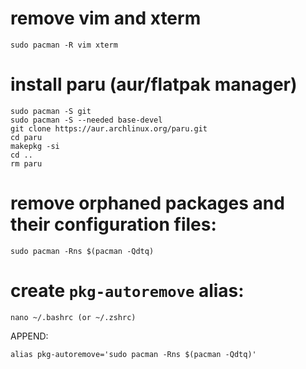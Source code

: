 # remove vim and xterm
`sudo pacman -R vim xterm`

# install paru (aur/flatpak manager)
```
sudo pacman -S git
sudo pacman -S --needed base-devel
git clone https://aur.archlinux.org/paru.git
cd paru
makepkg -si
cd ..
rm paru
```
# remove orphaned packages and their configuration files: 
`sudo pacman -Rns $(pacman -Qdtq)`

# create `pkg-autoremove` alias:
```
nano ~/.bashrc (or ~/.zshrc)
```
APPEND:
```
alias pkg-autoremove='sudo pacman -Rns $(pacman -Qdtq)'
```
